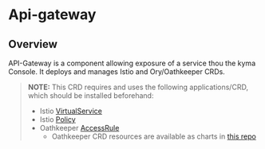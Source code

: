 # Api-gateway

## Overview
API-Gateway is a component allowing exposure of a service thou the kyma Console. It deploys and manages Istio and Ory/Oathkeeper CRDs.

>**NOTE:** This CRD requires and uses the following applications/CRD, which should be installed beforehand:
> - Istio [VirtualService](https://istio.io/docs/reference/config/networking/v1alpha3/virtual-service/)
> - Istio [Policy](https://istio.io/docs/reference/config/istio.authentication.v1alpha1/)
> - Oathkeeper [AccessRule](https://www.ory.sh/docs/oathkeeper/)
>     + Oathkeeper CRD resources are available as charts in [this repo](https://github.com/ory/k8s)
